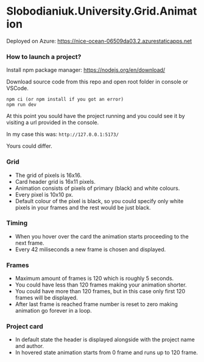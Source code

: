 # Slobodianiuk.University.Grid.Animation

Deployed on Azure: https://nice-ocean-06509da03.2.azurestaticapps.net

### How to launch a project?

Install npm package manager:
https://nodejs.org/en/download/

Download source code from this repo and open root folder in console or VSCode.
```
npm ci (or npm install if you got an error)
npm run dev
```

At this point you sould have the project running and you could see it by visiting a url provided in the console.

In my case this was: `http://127.0.0.1:5173/`

Yours could differ.

### Grid
- The grid of pixels is 16x16.
- Card header grid is 16x11 pixels.
- Animation consists of pixels of primary (black) and white colours.
- Every pixel is 10x10 px.
- Default colour of the pixel is black, so you could specify only white pixels in your frames and the rest would be just black.

### Timing
- When you hover over the card the animation starts proceeding to the next frame.
- Every 42 miliseconds a new frame is chosen and displayed.

### Frames
- Maximum amount of frames is 120 which is roughly 5 seconds.
- You could have less than 120 frames making your animation shorter.
- You could have more than 120 frames, but in this case only first 120 frames will be displayed.
- After last frame is reached frame number is reset to zero making animation go forever in a loop.

### Project card
- In default state the header is displayed alongside with the project name and author.
- In hovered state animation starts from 0 frame and runs up to 120 frame.
